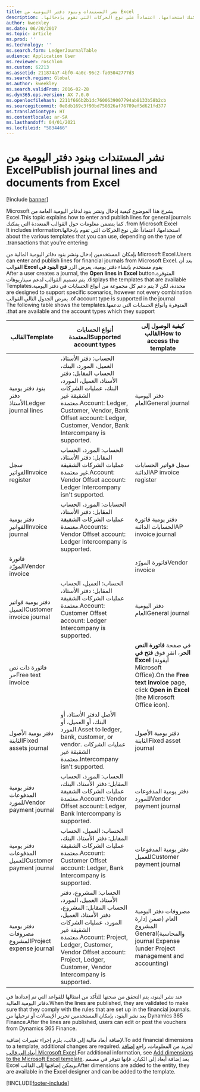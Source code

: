 ```yaml
---
title: نشر المستندات وبنود دفتر اليومية من Excel
description: ‏‫يشرح هذا الموضوع كيفية إدخال ونشر بنود لدفاتر اليومية العامة من Microsoft Excel. كما يتضمن معلومات حول القوالب المتعددة التي يمكنك استخدامها، اعتماداً على نوع الحركات التي تقوم بإدخالها.
author: kweekley
ms.date: 06/20/2017
ms.topic: article
ms.prod: ''
ms.technology: ''
ms.search.form: LedgerJournalTable
audience: Application User
ms.reviewer: roschlom
ms.custom: 62213
ms.assetid: 211874a7-4bf0-4a0c-96c2-fa05042777d3
ms.search.region: Global
ms.author: kweekley
ms.search.validFrom: 2016-02-28
ms.dyn365.ops.version: AX 7.0.0
ms.openlocfilehash: 2211f666b2b1dc7600639007794ab8133b58b2cb
ms.sourcegitcommit: 0e8db169c3f90bd750826af76709ef5d621fd377
ms.translationtype: HT
ms.contentlocale: ar-SA
ms.lasthandoff: 04/01/2021
ms.locfileid: "5834466"
---
```

# <a name="publish-journal-lines-and-documents-from-excel"></a><span data-ttu-id="46579-104">نشر المستندات وبنود دفتر اليومية من Excel</span><span class="sxs-lookup"><span data-stu-id="46579-104">Publish journal lines and documents from Excel</span></span>

[!include [banner](../includes/banner.md)]

<span data-ttu-id="46579-105">‏‫يشرح هذا الموضوع كيفية إدخال ونشر بنود لدفاتر اليومية العامة من Microsoft Excel.</span><span class="sxs-lookup"><span data-stu-id="46579-105">This topic explains how to enter and publish lines for general journals from Microsoft Excel.</span></span> <span data-ttu-id="46579-106">كما يتضمن معلومات حول القوالب المتعددة التي يمكنك استخدامها، اعتماداً على نوع الحركات التي تقوم بإدخالها.</span><span class="sxs-lookup"><span data-stu-id="46579-106">It includes information about the various templates that you can use, depending on the type of transactions that you're entering.</span></span>

<span data-ttu-id="46579-107">بإمكان المستخدمين إدخال ونشر بنود دفاتر اليومية المالية من Microsoft Excel.</span><span class="sxs-lookup"><span data-stu-id="46579-107">Users can enter and publish lines for financial journals from Microsoft Excel.</span></span> <span data-ttu-id="46579-108">بعد أن يقوم مستخدم بإنشاء دفتر يومية، يعرض الزر **‬‏‫فتح البنود في Excel** القوالب المتوفرة.</span><span class="sxs-lookup"><span data-stu-id="46579-108">After a user creates a journal, the **Open lines in Excel** button displays the templates that are available.</span></span> <span data-ttu-id="46579-109">يتم تصميم القوالب لدعم سيناريوهات محددة، لكن لا يتم دعم كل مجموعة من أنواع الحسابات في دفتر اليومية.</span><span class="sxs-lookup"><span data-stu-id="46579-109">Templates are designed to support specific scenarios, however not every combination of account type is supported in the journal.</span></span> <span data-ttu-id="46579-110">يعرض الجدول التالي القوالب المتوفرة وأنواع الحسابات التي تدعمها.</span><span class="sxs-lookup"><span data-stu-id="46579-110">The following table shows the templates that are available and the account types which they support.</span></span>

| <span data-ttu-id="46579-111">القالب</span><span class="sxs-lookup"><span data-stu-id="46579-111">Template</span></span>             | <span data-ttu-id="46579-112">أنواع الحسابات المعتمدة</span><span class="sxs-lookup"><span data-stu-id="46579-112">Supported account types</span></span> | <span data-ttu-id="46579-113">كيفية الوصول إلى القالب</span><span class="sxs-lookup"><span data-stu-id="46579-113">How to access the template</span></span>                                                          |
|--------------------------|-------------------------------------------------------------------------------------------------------------------------|-----------------------------------------------------------------------------------------|
| <span data-ttu-id="46579-114">بنود دفتر يومية دفتر الأستاذ</span><span class="sxs-lookup"><span data-stu-id="46579-114">Ledger journal lines</span></span>     | <span data-ttu-id="46579-115">الحساب: دفتر الأستاذ، العميل، المورد، البنك، الحساب المقابل: دفتر الأستاذ، العميل، المورد، البنك، عمليات الشركات الشقيقة غير معتمدة.</span><span class="sxs-lookup"><span data-stu-id="46579-115">Account: Ledger, Customer, Vendor, Bank Offset account: Ledger, Customer, Vendor, Bank Intercompany is supported.</span></span>       | <span data-ttu-id="46579-116">دفتر اليومية العام</span><span class="sxs-lookup"><span data-stu-id="46579-116">General journal</span></span>                                                                         |
| <span data-ttu-id="46579-117">سجل الفواتير</span><span class="sxs-lookup"><span data-stu-id="46579-117">Invoice register</span></span>         | <span data-ttu-id="46579-118">الحساب: المورد، الحساب المقابل: دفتر الأستاذ، عمليات الشركات الشقيقة غير معتمدة.</span><span class="sxs-lookup"><span data-stu-id="46579-118">Account: Vendor Offset account: Ledger Intercompany isn't supported.</span></span>                                                    | <span data-ttu-id="46579-119">سجل فواتير الحسابات الدائنة</span><span class="sxs-lookup"><span data-stu-id="46579-119">AP invoice register</span></span>                                                                     |
| <span data-ttu-id="46579-120">دفتر يومية الفواتير</span><span class="sxs-lookup"><span data-stu-id="46579-120">Invoice journal</span></span>          | <span data-ttu-id="46579-121">الحسابات: المورد، الحساب المقابل: دفتر الأستاذ، عمليات الشركات الشقيقة معتمدة.</span><span class="sxs-lookup"><span data-stu-id="46579-121">Accounts: Vendor Offset account: Ledger Intercompany is supported.</span></span>                                                      | <span data-ttu-id="46579-122">دفتر يومية فاتورة الحسابات الدائنة</span><span class="sxs-lookup"><span data-stu-id="46579-122">AP invoice journal</span></span>                                                                      |
| <span data-ttu-id="46579-123">فاتورة المورّد</span><span class="sxs-lookup"><span data-stu-id="46579-123">Vendor invoice</span></span>           |                                                                                                                         | <span data-ttu-id="46579-124">فاتورة المورّد</span><span class="sxs-lookup"><span data-stu-id="46579-124">Vendor invoice</span></span>                                                                          |
| <span data-ttu-id="46579-125">دفتر يومية فواتير العميل</span><span class="sxs-lookup"><span data-stu-id="46579-125">Customer invoice journal</span></span> | <span data-ttu-id="46579-126">الحساب: العميل، الحساب المقابل: دفتر الأستاذ، عمليات الشركات الشقيقة معتمدة.</span><span class="sxs-lookup"><span data-stu-id="46579-126">Account: Customer Offset account: Ledger Intercompany is supported.</span></span>                                                     | <span data-ttu-id="46579-127">دفتر اليومية العام</span><span class="sxs-lookup"><span data-stu-id="46579-127">General journal</span></span>                                                                         |
| <span data-ttu-id="46579-128">فاتورة ذات نص حر</span><span class="sxs-lookup"><span data-stu-id="46579-128">Free text invoice</span></span>        |                                                                                                                         | <span data-ttu-id="46579-129">في صفحة **فاتورة النص الحر**، انقر فوق **فتح في Excel** (أيقونة Microsoft Office).</span><span class="sxs-lookup"><span data-stu-id="46579-129">On the **Free text invoice** page, click **Open in Excel** (the Microsoft Office icon).</span></span> |
| <span data-ttu-id="46579-130">دفتر يومية الأصول الثابتة</span><span class="sxs-lookup"><span data-stu-id="46579-130">Fixed assets journal</span></span>     | <span data-ttu-id="46579-131">الأصل لدفتر الأستاذ، أو البنك، أو العميل، أو المورد.</span><span class="sxs-lookup"><span data-stu-id="46579-131">Asset to ledger, bank, customer, or vendor.</span></span> <span data-ttu-id="46579-132">عمليات الشركات الشقيقة غير معتمدة.</span><span class="sxs-lookup"><span data-stu-id="46579-132">Intercompany isn't supported.</span></span>                                               | <span data-ttu-id="46579-133">دفتر يومية الأصول الثابتة</span><span class="sxs-lookup"><span data-stu-id="46579-133">Fixed asset journal</span></span>                                                                     |
| <span data-ttu-id="46579-134">دفتر يومية المدفوعات للمورد</span><span class="sxs-lookup"><span data-stu-id="46579-134">Vendor payment journal</span></span>   | <span data-ttu-id="46579-135">الحساب: المورد، الحساب المقابل: دفتر الأستاذ، البنك، عمليات الشركات الشقيقة معتمدة.</span><span class="sxs-lookup"><span data-stu-id="46579-135">Account: Vendor Offset account: Ledger, Bank Intercompany is supported.</span></span>                                                 | <span data-ttu-id="46579-136">دفتر يومية المدفوعات للمورد</span><span class="sxs-lookup"><span data-stu-id="46579-136">Vendor payment journal</span></span>                                                                  |
| <span data-ttu-id="46579-137">دفتر يومية المدفوعات للعميل</span><span class="sxs-lookup"><span data-stu-id="46579-137">Customer payment journal</span></span> | <span data-ttu-id="46579-138">الحساب: العميل، الحساب المقابل: دفتر الأستاذ، البنك، عمليات الشركات الشقيقة معتمدة.</span><span class="sxs-lookup"><span data-stu-id="46579-138">Account: Customer Offset account: Ledger, Bank Intercompany is supported.</span></span>                                               | <span data-ttu-id="46579-139">دفتر يومية المدفوعات للعميل</span><span class="sxs-lookup"><span data-stu-id="46579-139">Customer payment journal</span></span>                                                                |
| <span data-ttu-id="46579-140">دفتر يومية مصروفات المشروع</span><span class="sxs-lookup"><span data-stu-id="46579-140">Project expense journal</span></span>  | <span data-ttu-id="46579-141">الحساب: المشروع، دفتر الأستاذ، العميل، المورد، الحساب المقابل: المشروع، دفتر الأستاذ، العميل، المورد، عمليات الشركات الشقيقة غير معتمدة.</span><span class="sxs-lookup"><span data-stu-id="46579-141">Account: Project, Ledger, Customer, Vendor Offset account: Project, Ledger, Customer, Vendor Intercompany is supported.</span></span> | <span data-ttu-id="46579-142">مصروفات دفتر اليومية العام‬ (ضمن ‏‫‏‫إدارة المشروع‬ والمحاسبة)</span><span class="sxs-lookup"><span data-stu-id="46579-142">General journal Expense (under Project management and accounting)</span></span>                       |

<span data-ttu-id="46579-143">عند نشر البنود، يتم التحقق من صحتها للتأكد من امتثالها للقواعد التي تم إعدادها في دفاتر اليومية المالية.</span><span class="sxs-lookup"><span data-stu-id="46579-143">When the lines are published, they are validated to make sure that they comply with the rules that are set up in the financial journals.</span></span> <span data-ttu-id="46579-144">بعد نشر البنود، بإمكان المستخدمين تحرير الإيصالات أو ترحيلها من Dynamics 365 Finance.</span><span class="sxs-lookup"><span data-stu-id="46579-144">After the lines are published, users can edit or post the vouchers from Dynamics 365 Finance.</span></span> 

<span data-ttu-id="46579-145">لإضافة أبعاد مالية إلى قالب، يلزم إجراء تغييرات إضافية.</span><span class="sxs-lookup"><span data-stu-id="46579-145">To add financial dimensions to a template, additional changes are required.</span></span> <span data-ttu-id="46579-146">لمزيد من المعلومات، راجع [إضافة أبعاد إلى قالب Microsoft Excel](../../dev-itpro/financial/add-dimensions-excel-templates.md).</span><span class="sxs-lookup"><span data-stu-id="46579-146">For additional information, see [Add dimensions to the Microsoft Excel template](../../dev-itpro/financial/add-dimensions-excel-templates.md).</span></span> <span data-ttu-id="46579-147">بعد إضافة أبعاد إلى الكيان، فإنها تتوفر في مصمم Excel ويمكن إضافتها إلى القالب.</span><span class="sxs-lookup"><span data-stu-id="46579-147">After dimensions are added to the entity, they are available in the Excel designer and can be added to the template.</span></span>







[!INCLUDE[footer-include](../../includes/footer-banner.md)]